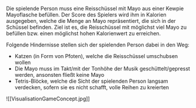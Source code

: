 Die spielende Person muss eine Reisschüssel mit Mayo aus einer Kewpie Mayoflasche befüllen. Der Score des Spielers wird ihm in Kalorien ausgegeben, welche die Menge an Mayo repräsentiert, die sich in der Schüssel befinden. Ziel ist es, die Reisschüssel mit möglichst viel Mayo zu befüllen bzw. einen möglichst hohen Kalorienwert zu erreichen.

Folgende Hindernisse stellen sich der spielenden Person dabei in den Weg:
- Katzen (in Form von Pfoten), welche die Reisschüssel umschubsen wollen
- Die Mayo muss im Takt/mit der Tonhöhe der Musik geschüttelt/gepresst werden, ansonsten fließt keine Mayo
- Tetris-Blöcke, welche die Sicht der spielenden Person langsam verdecken, sofern sie es nicht schafft, volle Reihen zu kreierten


![[VisualisationGameConcept.jpg]]